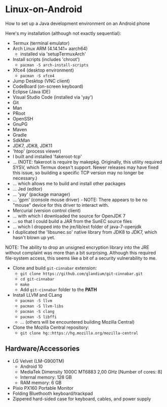 # Linux-on-Android
How to set up a Java development environment on an Android phone

Here's my installation (although not exactly sequential):
* Termux (terminal emulator)
* Arch Linux ARM (4.14.141+ aarch64)
  * installed via 'setupTermuxArch'
* Install scripts (includes 'chroot')
  * `pacman -S arch-install-scripts`
* Xfce4 (desktop environment)
  * `pacman -S xfce4`
* Jump Desktop (VNC client)
* CodeBoard (on-screen keyboard)
* Eclipse (Java IDE)
* Visual Studio Code (installed via 'yay')
* Git
* Man
* PRoot
* OpenSSH
* GnuPG
* Maven
* Gradle
* SdkMan
* JDK7, JDK8, JDK11
* 'htop' (process viewer)
* I built and installed 'fakeroot-tcp'
* ... (NOTE: fakeroot is require by makepkg. Originally, this utility required SYSV, which Termux doesn't support. Newer releases may have fixed this issue, so building a specific TCP version may no longer be necessary.)
* ... which allows me to build and install other packages
* ... Jed (editor)
* ... 'yay' (package manager)
* ... 'gpm' (console mouse driver) - NOTE: There appears to be no "mouse" device for this driver to interact with.
* Mercurial (version control client)
* ... with which I downloaded the source for OpenJDK 7
* ... so that I could build a JAR from the SunEC source files
* ... which I dropped into the jre/lib/ext folder of java-7-openjdk
* I duplicated the 'libsunec.so' native library from JDK8 to JDK7, which hasn't blown up yet.

NOTE: The ability to drop an unsigned encryption library into the JRE without complaint was more than a bit surprising. Although this required file-system access, this seems like a bit of a security vulnerability to me.

* Clone and build `git-cinnabar` extension:
  * `git clone https://github.com/glandium/git-cinnabar.git`
  * `cd git-cinnabar`
  * `make`
  * Add `git-cinnabar` folder to the **PATH**
* Install LLVM and CLang
  * `pacman -S llvm`
  * `pacman -S llvm-libs`
  * `pacman -S clang`
  * `pacman -S libffi`
  * ... (others will be encountered building Mozilla Central)
* Clone the Mozilla Central repository:
  * `git clone hg::https://hg.mozilla.org/mozilla-central`

## Hardware/Accessories
* LG Velvet (LM-G900TM)
  * Android 10
  * MediaTek Dimensity 1000C MT6883 2,00 GHz [Number of cores: 8]
  * Internal memory: 128 GB
  * RAM memory: 6 GB
* Pixio PX160 Portable Monitor
* Folding Bluethooth keyboard/trackpad
* Zippered hard-sided case for keyboard, cables, and power supply
